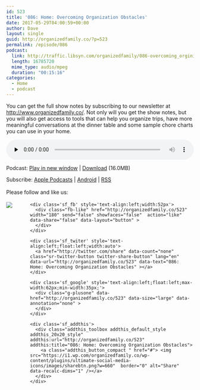 ```yaml
---
id: 523
title: '086: Home: Overcoming Organization Obstacles'
date: 2017-05-29T04:00:59+00:00
author: Dave
layout: single
guid: http://organizedfamily.co/?p=523
permalink: /episode/086
podcast:
  link: http://traffic.libsyn.com/organizedfamily/086-overcoming_orginization_challenges_2.mp3
  length: 16785720
  mime_type: audio/mpeg
  duration: "00:15:16"
categories:
  - Home
  - podcast
---
```

You can get the full show notes by subscribing to our newsletter at <http://www.organizedfamily.co/>. Not only will you get the show notes, but you will also get access to tools that can help you organize trips, have more meaningful conversations at the dinner table and some sample chore charts you can use in your home.

<div class="powerpress_player" id="powerpress_player_5407">
  <audio class="wp-audio-shortcode" id="audio-523-87" preload="none" style="width: 100%;" controls="controls"><source type="audio/mpeg" src="http://traffic.libsyn.com/organizedfamily/086-overcoming_orginization_challenges_2.mp3?_=87" /><a href="http://traffic.libsyn.com/organizedfamily/086-overcoming_orginization_challenges_2.mp3">http://traffic.libsyn.com/organizedfamily/086-overcoming_orginization_challenges_2.mp3</a></audio>
</div>

<p class="powerpress_links powerpress_links_mp3">
  Podcast: <a href="http://traffic.libsyn.com/organizedfamily/086-overcoming_orginization_challenges_2.mp3" class="powerpress_link_pinw" target="_blank" title="Play in new window" onclick="return powerpress_pinw('http://organizedfamily.co/?powerpress_pinw=523-podcast');" rel="nofollow">Play in new window</a> | <a href="http://traffic.libsyn.com/organizedfamily/086-overcoming_orginization_challenges_2.mp3" class="powerpress_link_d" title="Download" rel="nofollow" download="086-overcoming_orginization_challenges_2.mp3">Download</a> (16.0MB)
</p>

<p class="powerpress_links powerpress_subscribe_links">
  Subscribe: <a href="https://itunes.apple.com/us/podcast/organized-family/id1047979605?mt=2&ls=1#episodeGuid=http%3A%2F%2Forganizedfamily.co%2F%3Fp%3D523" class="powerpress_link_subscribe powerpress_link_subscribe_itunes" title="Subscribe on Apple Podcasts" rel="nofollow">Apple Podcasts</a> | <a href="http://subscribeonandroid.com/organizedfamily.co/feed/podcast" class="powerpress_link_subscribe powerpress_link_subscribe_android" title="Subscribe on Android" rel="nofollow">Android</a> | <a href="http://organizedfamily.co/feed/podcast" class="powerpress_link_subscribe powerpress_link_subscribe_rss" title="Subscribe via RSS" rel="nofollow">RSS</a>
</p>

<div class='sfsi_Sicons' style='width: 100%; display: inline-block; vertical-align: middle; text-align:left'>
  <div style='margin:0px 8px 0px 0px; line-height: 24px'>
    <span>Please follow and like us:</span>
  </div>
  
  <div class='sfsi_socialwpr'>
    <div class='sf_subscrbe' style='text-align:left;float:left;width:64px'>
      <a href="http://www.specificfeeds.com/widget/emailsubscribe/MTc5ODgx/OA==/" target="_blank"><img src="https://i2.wp.com/organizedfamily.co/wp-content/plugins/ultimate-social-media-icons/images/follow_subscribe.png?w=660" data-recalc-dims="1" /></a>
    </div>
    
    <div class='sf_fb' style='text-align:left;width:52px'>
      <div class="fb-like" href="http://organizedfamily.co/523" width="180" send="false" showfaces="false"  action="like" data-share="false" data-layout="button" >
      </div>
    </div>
    
    <div class='sf_twiter' style='text-align:left;float:left;width:auto'>
      <a href="http://twitter.com/share" data-count="none" class="sr-twitter-button twitter-share-button" lang="en" data-url="http://organizedfamily.co/523" data-text="086: Home: Overcoming Organization Obstacles" ></a>
    </div>
    
    <div class='sf_google' style='text-align:left;float:left;max-width:62px;min-width:35px;'>
      <div class="g-plusone" data-href="http://organizedfamily.co/523" data-size="large" data-annotation="none" >
      </div>
    </div>
    
    <div class='sf_addthis'>
      <div class="addthis_toolbox addthis_default_style addthis_20x20_style" addthis:url="http://organizedfamily.co/523" addthis:title="086: Home: Overcoming Organization Obstacles">
        <a class="addthis_button_compact " href="#"> <img src="https://i1.wp.com/organizedfamily.co/wp-content/plugins/ultimate-social-media-icons/images/sharebtn.png?w=660"  border="0" alt="Share" data-recalc-dims="1" /></a>
      </div>
    </div>
  </div>
</div>